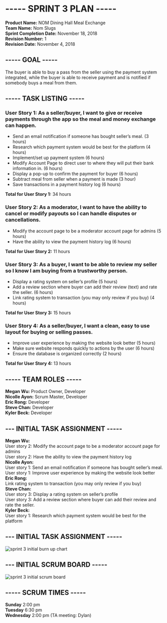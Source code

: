 # ----- SPRINT 3 PLAN -----
**Product Name:** NOM Dining Hall Meal Exchange  
**Team Name:** Nom Slugs  
**Sprint Completion Date:** November 18, 2018  
**Revision Number:** 1  
**Revision Date:** November 4, 2018


## ----- GOAL -----
The buyer is able to buy a pass from the seller using the payment system integrated, 
while the buyer is able to receive payment and is notified if somebody buys a meal from them.

## ----- TASK LISTING -----
### User Story 1: As a seller/buyer, I want to give or receive payments through the app so the meal and money exchange can happen.
  - Send an email notification if someone has bought seller’s meal. (3 hours)
  - Research which payment system would be best for the platform (4 hours)
  - Implement/set up payment system (6 hours)
  - Modify Account Page to direct user to where they will put their bank information in. (6 hours)
  - Display a pop-up to confirm the payment for buyer (6 hours)
  - Subtract meal from seller when a payment is made (3 hour)
  - Save transactions in a payment history log (6 hours)

**Total for User Story 1:** 34 hours

### User Story 2: As a moderator, I want to have the ability to cancel or modify payouts so I can handle disputes or cancellations.
  - Modify the account page to be a moderator account page for admins (5 hours)
  - Have the ability to view the payment history log (6 hours)

**Total for User Story 2:** 11 hours

### User Story 3: As a buyer, I want to be able to review my seller so I know I am buying from a trustworthy person.
  -  Display a rating system on seller’s profile (5 hours)
  - Add a review section where buyer can add their review (text) and rate the seller. (6 hours)
  - Link rating system to transaction (you may only review if you buy) (4 hours)

**Total for User Story 3:** 15 hours

### User Story 4: As a seller/buyer, I want a clean, easy to use layout for buying or selling passes.

 - Improve user experience by making the website look better (5 hours)
 - Make sure website responds quickly to actions by the user (6 hours) 
 - Ensure the database is organized correctly (2 hours)

 **Total for User Story 4:** 13 hours
 
  
## ----- TEAM ROLES -----
**Megan Wu:**       Product Owner, Developer  
**Nicolle Ayon:**   Scrum Master, Developer   
**Eric Rong:**      Developer  
**Steve Chan:**     Developer  
**Kyler Beck:**     Developer  


## --- INITIAL TASK ASSIGNMENT -----
**Megan Wu:**  
  User story 2: Modify the account page to be a moderator account page for admins  
  User story 2: Have the ability to view the payment history log  
**Nicolle Ayon:**  
  User story 1: Send an email notification if someone has bought seller’s meal.  
  User story 1: Improve user experience by making the website look better  
**Eric Rong:**  
  Link rating system to transaction (you may only review if you buy)  
**Steve Chan:**  
  User story 3: Display a rating system on seller’s profile  
  User story 3: Add a review section where buyer can add their review and rate the seller.  
**Kyler Beck:**  
  User story 1: Research which payment system would be best for the platform  


## --- INITIAL TASK ASSIGNMENT -----
![sprint 3 initial burn up chart](images/sprint_3_burn_up_1.jpg)  


## --- INITIAL SCRUM BOARD -----
![sprint 3 initial scrum board](images/sprint_3_scrum_board_1.jpg)    


## ----- SCRUM TIMES -----
**Sunday**    2:00 pm  
**Tuesday**   6:30 pm  
**Wednesday** 2:00 pm (TA meeting: Dylan)  

